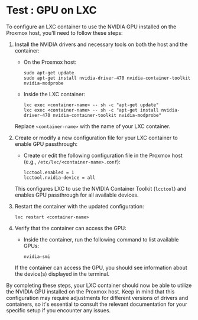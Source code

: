 # Test : GPU on LXC

To configure an LXC container to use the NVIDIA GPU installed on the Proxmox host, you'll need to follow these steps:

1.  Install the NVIDIA drivers and necessary tools on both the host and the container:

    *   On the Proxmox host:

        ```
        sudo apt-get update
        sudo apt-get install nvidia-driver-470 nvidia-container-toolkit nvidia-modprobe
        ```
    *   Inside the LXC container:

        ```
        lxc exec <container-name> -- sh -c "apt-get update"
        lxc exec <container-name> -- sh -c "apt-get install nvidia-driver-470 nvidia-container-toolkit nvidia-modprobe"
        ```

    Replace `<container-name>` with the name of your LXC container.
2.  Create or modify a new configuration file for your LXC container to enable GPU passthrough:

    *   Create or edit the following configuration file in the Proxmox host (e.g., `/etc/lxc/<container-name>.conf`):

        ```
        lcctool.enabled = 1
        lcctool.nvidia-device = all
        ```

    This configures LXC to use the NVIDIA Container Toolkit (`lcctool`) and enables GPU passthrough for all available devices.
3.  Restart the container with the updated configuration:

    ```
    lxc restart <container-name>
    ```
4.  Verify that the container can access the GPU:

    *   Inside the container, run the following command to list available GPUs:

        ```
        nvidia-smi
        ```

    If the container can access the GPU, you should see information about the device(s) displayed in the terminal.

By completing these steps, your LXC container should now be able to utilize the NVIDIA GPU installed on the Proxmox host. Keep in mind that this configuration may require adjustments for different versions of drivers and containers, so it's essential to consult the relevant documentation for your specific setup if you encounter any issues.
